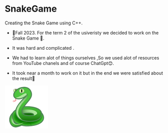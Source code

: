# SnakeGame
Creating the Snake Game using C++.


- 🍂Fall 2023. For the term 2 of the usiveristy we decided to work on the Snake Game 🐍.

- It was hard and complicated .

- We had to learn alot of things ourselves ,So we used alot of resources from YouTube chanels and of course ChatGpt😊.

- It took near a month to work on it but in the end we were satisfied about the result💪

<img src="/22285-snake-icon.png" position="right" width="27%" align="left" loading="eager"></img>

